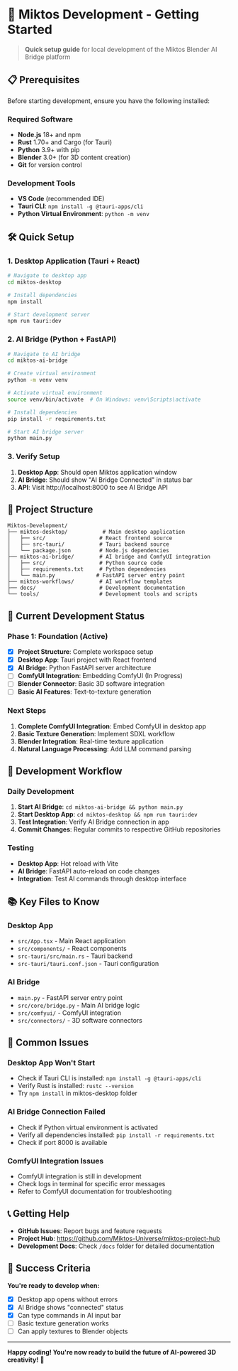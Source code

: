 # 🚀 Miktos Development - Getting Started

> **Quick setup guide** for local development of the Miktos Blender AI Bridge platform

## 📋 Prerequisites

Before starting development, ensure you have the following installed:

### **Required Software**
- **Node.js** 18+ and npm
- **Rust** 1.70+ and Cargo (for Tauri)
- **Python** 3.9+ with pip
- **Blender** 3.0+ (for 3D content creation)
- **Git** for version control

### **Development Tools**
- **VS Code** (recommended IDE)
- **Tauri CLI**: `npm install -g @tauri-apps/cli`
- **Python Virtual Environment**: `python -m venv`

## 🛠️ Quick Setup

### **1. Desktop Application (Tauri + React)**

```bash
# Navigate to desktop app
cd miktos-desktop

# Install dependencies
npm install

# Start development server
npm run tauri:dev
```

### **2. AI Bridge (Python + FastAPI)**

```bash
# Navigate to AI bridge
cd miktos-ai-bridge

# Create virtual environment
python -m venv venv

# Activate virtual environment
source venv/bin/activate  # On Windows: venv\Scripts\activate

# Install dependencies
pip install -r requirements.txt

# Start AI bridge server
python main.py
```

### **3. Verify Setup**

1. **Desktop App**: Should open Miktos application window
2. **AI Bridge**: Should show "AI Bridge Connected" in status bar
3. **API**: Visit http://localhost:8000 to see AI Bridge API

## 📁 Project Structure

```
Miktos-Development/
├── miktos-desktop/           # Main desktop application
│   ├── src/                 # React frontend source
│   ├── src-tauri/           # Tauri backend source
│   └── package.json         # Node.js dependencies
├── miktos-ai-bridge/        # AI bridge and ComfyUI integration
│   ├── src/                 # Python source code
│   ├── requirements.txt     # Python dependencies
│   └── main.py             # FastAPI server entry point
├── miktos-workflows/        # AI workflow templates
├── docs/                    # Development documentation
└── tools/                   # Development tools and scripts
```

## 🎯 Current Development Status

### **Phase 1: Foundation (Active)**
- [x] **Project Structure**: Complete workspace setup
- [x] **Desktop App**: Tauri project with React frontend
- [x] **AI Bridge**: Python FastAPI server architecture
- [ ] **ComfyUI Integration**: Embedding ComfyUI (In Progress)
- [ ] **Blender Connector**: Basic 3D software integration
- [ ] **Basic AI Features**: Text-to-texture generation

### **Next Steps**
1. **Complete ComfyUI Integration**: Embed ComfyUI in desktop app
2. **Basic Texture Generation**: Implement SDXL workflow
3. **Blender Integration**: Real-time texture application
4. **Natural Language Processing**: Add LLM command parsing

## 🔧 Development Workflow

### **Daily Development**
1. **Start AI Bridge**: `cd miktos-ai-bridge && python main.py`
2. **Start Desktop App**: `cd miktos-desktop && npm run tauri:dev`
3. **Test Integration**: Verify AI Bridge connection in app
4. **Commit Changes**: Regular commits to respective GitHub repositories

### **Testing**
- **Desktop App**: Hot reload with Vite
- **AI Bridge**: FastAPI auto-reload on code changes
- **Integration**: Test AI commands through desktop interface

## 📚 Key Files to Know

### **Desktop App**
- `src/App.tsx` - Main React application
- `src/components/` - React components
- `src-tauri/src/main.rs` - Tauri backend
- `src-tauri/tauri.conf.json` - Tauri configuration

### **AI Bridge**
- `main.py` - FastAPI server entry point
- `src/core/bridge.py` - Main AI bridge logic
- `src/comfyui/` - ComfyUI integration
- `src/connectors/` - 3D software connectors

## 🚨 Common Issues

### **Desktop App Won't Start**
- Check if Tauri CLI is installed: `npm install -g @tauri-apps/cli`
- Verify Rust is installed: `rustc --version`
- Try `npm install` in miktos-desktop folder

### **AI Bridge Connection Failed**
- Check if Python virtual environment is activated
- Verify all dependencies installed: `pip install -r requirements.txt`
- Check if port 8000 is available

### **ComfyUI Integration Issues**
- ComfyUI integration is still in development
- Check logs in terminal for specific error messages
- Refer to ComfyUI documentation for troubleshooting

## 📞 Getting Help

- **GitHub Issues**: Report bugs and feature requests
- **Project Hub**: https://github.com/Miktos-Universe/miktos-project-hub
- **Development Docs**: Check `/docs` folder for detailed documentation

## 🎉 Success Criteria

**You're ready to develop when:**
- [x] Desktop app opens without errors
- [x] AI Bridge shows "connected" status
- [x] Can type commands in AI input bar
- [ ] Basic texture generation works
- [ ] Can apply textures to Blender objects

---

**Happy coding! You're now ready to build the future of AI-powered 3D creativity!** 🚀